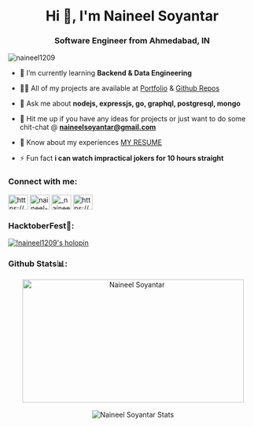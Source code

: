 <h1 align="center">Hi 👋, I'm Naineel Soyantar</h1>
<h3 align="center">Software Engineer from Ahmedabad, IN</h3>

<p align="left"> <img src="https://komarev.com/ghpvc/?username=naineel1209&label=Profile%20views&color=0e75b6&style=flat" alt="naineel1209" /> </p>

- 🌱 I’m currently learning **Backend & Data Engineering**

- 👨‍💻 All of my projects are available at [Portfolio](https://naineel-portfolio-23.netlify.app/) & [Github Repos](https://github.com/naineel1209?tab=repositories)

- 💬 Ask me about **nodejs, expressjs, go, graphql, postgresql, mongo**

- 🎯 Hit me up if you have any ideas for projects or just want to do some chit-chat @ **naineelsoyantar@gmail.com**

- 📄 Know about my experiences [MY RESUME](https://naineel-portfolio-23.netlify.app/Naineel_Soyantar_Resume.pdf)

- ⚡ Fun fact **i can watch impractical jokers for 10 hours straight**

<h3 align="left">Connect with me:</h3>
<p align="left">
<a href="https://linkedin.com/in/naineel-soyantar-3b1b371b7/" target="blank"><img align="center" src="https://raw.githubusercontent.com/rahuldkjain/github-profile-readme-generator/master/src/images/icons/Social/linked-in-alt.svg" alt="https://www.linkedin.com/in/naineel-soyantar-3b1b371b7/" height="30" width="40" /></a>
<a href="https://stackoverflow.com/users/naineel-soyantar" target="blank"><img align="center" src="https://raw.githubusercontent.com/rahuldkjain/github-profile-readme-generator/master/src/images/icons/Social/stack-overflow.svg" alt="naineel-soyantar" height="30" width="40" /></a>
<a href="https://instagram.com/_naineel" target="blank"><img align="center" src="https://raw.githubusercontent.com/rahuldkjain/github-profile-readme-generator/master/src/images/icons/Social/instagram.svg" alt="_naineel" height="30" width="40" /></a>
<a href="https://auth.geeksforgeeks.org/user/naineelsoyantar" target="blank"><img align="center" src="https://raw.githubusercontent.com/rahuldkjain/github-profile-readme-generator/master/src/images/icons/Social/geeks-for-geeks.svg" alt="https://auth.geeksforgeeks.org/user/naineelsoyantar" height="30" width="40" /></a>
</p>

<h3 align="left">HacktoberFest🐙:</h3>

[![!naineel1209's holopin](https://holopin.me/naineel1209)](https://holopin.io/@naineel1209)

<h3 align="left">Github Stats📊:</h3>
<p align = "center">&nbsp;<img align="center" src="https://github-readme-stats.vercel.app/api?username=naineel1209&theme=dark&show_icons=true&locale=en" alt="Naineel Soyantar" width="450" height="250" /></p>
<p align = "center">&nbsp;<img align="center" src="https://github-profile-trophy.vercel.app/?username=naineel1209&theme=darkhub&no-frame=false&no-bg=false&column=5&margin-w=15&margin-h=15" alt="Naineel Soyantar Stats" /></p>
